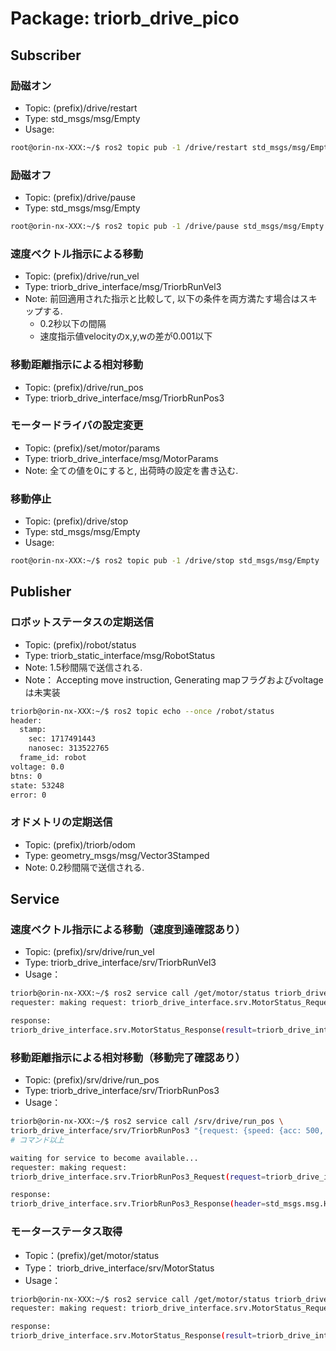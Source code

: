 # Package: triorb_drive_pico

## Subscriber

### 励磁オン
- Topic: (prefix)/drive/restart
- Type: std_msgs/msg/Empty
- Usage: 
```bash
root@orin-nx-XXX:~/$ ros2 topic pub -1 /drive/restart std_msgs/msg/Empty 
```

### 励磁オフ
- Topic: (prefix)/drive/pause
- Type: std_msgs/msg/Empty
```bash
root@orin-nx-XXX:~/$ ros2 topic pub -1 /drive/pause std_msgs/msg/Empty
```

### 速度ベクトル指示による移動
- Topic: (prefix)/drive/run_vel
- Type: triorb_drive_interface/msg/TriorbRunVel3
- Note: 前回適用された指示と比較して, 以下の条件を両方満たす場合はスキップする.
    - 0.2秒以下の間隔
    - 速度指示値velocityのx,y,wの差が0.001以下

### 移動距離指示による相対移動
- Topic: (prefix)/drive/run_pos
- Type: triorb_drive_interface/msg/TriorbRunPos3

### モータードライバの設定変更
- Topic: (prefix)/set/motor/params
- Type: triorb_drive_interface/msg/MotorParams
- Note: 全ての値を0にすると, 出荷時の設定を書き込む.

### 移動停止
- Topic: (prefix)/drive/stop
- Type: std_msgs/msg/Empty
- Usage: 
```bash
root@orin-nx-XXX:~/$ ros2 topic pub -1 /drive/stop std_msgs/msg/Empty
```

## Publisher

### ロボットステータスの定期送信
- Topic: (prefix)/robot/status
- Type: triorb_static_interface/msg/RobotStatus
- Note: 1.5秒間隔で送信される.
- Note： Accepting move instruction, Generating mapフラグおよびvoltageは未実装 
```bash
triorb@orin-nx-XXX:~/$ ros2 topic echo --once /robot/status 
header: 
  stamp: 
    sec: 1717491443 
    nanosec: 313522765 
  frame_id: robot 
voltage: 0.0 
btns: 0 
state: 53248 
error: 0
```

### オドメトリの定期送信
- Topic: (prefix)/triorb/odom
- Type: geometry_msgs/msg/Vector3Stamped
- Note: 0.2秒間隔で送信される.


## Service

### 速度ベクトル指示による移動（速度到達確認あり）
- Topic: (prefix)/srv/drive/run_vel
- Type: triorb_drive_interface/srv/TriorbRunVel3
- Usage： 
```bash
triorb@orin-nx-XXX:~/$ ros2 service call /get/motor/status triorb_drive_interface/srv/MotorStatus  
requester: making request: triorb_drive_interface.srv.MotorStatus_Request(request=std_msgs.msg.Empty()) 

response: 
triorb_drive_interface.srv.MotorStatus_Response(result=triorb_drive_interface.msg.MotorStatus(header=std_msgs.msg.Header(stamp=builtin_interfaces.msg.Time(sec=1709711017, nanosec=956667335), frame_id='serial'), last_error_value=0, last_error_motor=255, voltage=0.0, state=0, power=0.0)) 
```
 
### 移動距離指示による相対移動（移動完了確認あり）
- Topic: (prefix)/srv/drive/run_pos
- Type: triorb_drive_interface/srv/TriorbRunPos3
- Usage： 
```bash
triorb@orin-nx-XXX:~/$ ros2 service call /srv/drive/run_pos \
triorb_drive_interface/srv/TriorbRunPos3 "{request: {speed: {acc: 500, dec: 500, xy: 0.1, w: 0.0}, position: {x: 0.0, y: 1.0, deg: 0.0} }  }" 
# コマンド以上 

waiting for service to become available... 
requester: making request: 
triorb_drive_interface.srv.TriorbRunPos3_Request(request=triorb_drive_interface.msg.TriorbRunPos3(speed=triorb_drive_interface.msg.TriorbSpeed(acc=500, dec=500, xy=0.1, w=0.0), position=triorb_drive_interface.msg.TriorbPos3(x=0.0, y=1.0, deg=0.0))) 

response: 
triorb_drive_interface.srv.TriorbRunPos3_Response(header=std_msgs.msg.Header(stamp=builtin_interfaces.msg.Time(sec=1717490931, nanosec=365277011), frame_id='serial'), result=2) 
```

### モーターステータス取得
- Topic：(prefix)/get/motor/status
- Type： triorb_drive_interface/srv/MotorStatus
- Usage：
```bash
triorb@orin-nx-XXX:~/$ ros2 service call /get/motor/status triorb_drive_interface/srv/MotorStatus 
requester: making request: triorb_drive_interface.srv.MotorStatus_Request(request=std_msgs.msg.Empty())

response:
triorb_drive_interface.srv.MotorStatus_Response(result=triorb_drive_interface.msg.MotorStatus(header=std_msgs.msg.Header(stamp=builtin_interfaces.msg.Time(sec=1709711017, nanosec=956667335), frame_id='serial'), last_error_value=0, last_error_motor=255, voltage=0.0, state=0, power=0.0))
```
